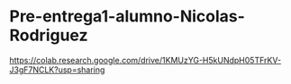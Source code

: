 # Pre-entrega1-alumno-Nicolas-Rodriguez
https://colab.research.google.com/drive/1KMUzYG-H5kUNdpH05TFrKV-J3gF7NCLK?usp=sharing
